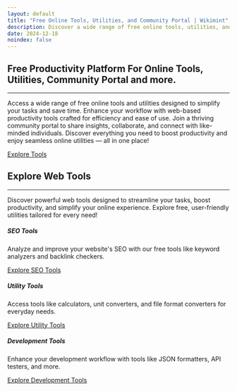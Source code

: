 ```yaml
---
layout: default
title: "Free Online Tools, Utilities, and Community Portal | Wikimint"
description: Discover a wide range of free online tools, utilities, and web apps at Wikimint. Join our community portal for engaging discussions and access powerful tools designed for everyday needs—all in one place!
date: 2024-12-18
noindex: false
---
```

<section class="bg-primary text-white py-5">
    <div class="container text-center m-width my-5">
        <h1 class="display-3 fw-thin">Free Productivity Platform <span class="d-block fw-normal lead fs-3 my-3">For Online Tools, Utilities, Community Portal and more.</span></h1><hr/>
        <p class="lead">Access a wide range of free online tools and utilities designed to simplify your tasks and save time. Enhance your workflow with web-based productivity tools crafted for efficiency and ease of use. Join a thriving community portal to share insights, collaborate, and connect with like-minded individuals.
Discover everything you need to boost productivity and enjoy seamless online utilities — all in one place!</p>
        <div class="mt-4">
            <a href="/tools" class="btn btn-light btn-lg px-5 mb-2 me-3 col-12 col-md-auto">Explore Tools</a>
            <!-- <a href="/community" class="btn btn-outline-light btn-lg px-5 mb-2  col-12 col-md-auto">Join Community</a> -->
        </div>
    </div>
</section>


<!-- Tools Section -->
<section class="py-5 bg-light">
    <div class="container mb-5">
        <div class="m-width text-center mx-auto pb-5">
        <h2 class="text-center mb-4">Explore Web Tools</h2><hr/>
        <p>Discover powerful web tools designed to streamline your tasks, boost productivity, and simplify your online experience. Explore free, user-friendly utilities tailored for every need!</p>
        </div>
        <div class="row g-4">
            <div class="col-md-4">
                <div class="card shadow-sm">
                    <div class="card-body">
                        <h5 class="card-title">SEO Tools</h5>
                        <p class="card-text">Analyze and improve your website's SEO with our free tools like keyword analyzers and backlink checkers.</p>
                        <a href="/tools#seo" class="btn btn-primary">Explore SEO Tools</a>
                    </div>
                </div>
            </div>
            <div class="col-md-4">
                <div class="card shadow-sm">
                    <div class="card-body">
                        <h5 class="card-title">Utility Tools</h5>
                        <p class="card-text">Access tools like calculators, unit converters, and file format converters for everyday needs.</p>
                        <a href="/tools#utility" class="btn btn-primary">Explore Utility Tools</a>
                    </div>
                </div>
            </div>
            <div class="col-md-4">
                <div class="card shadow-sm">
                    <div class="card-body">
                        <h5 class="card-title">Development Tools</h5>
                        <p class="card-text">Enhance your development workflow with tools like JSON formatters, API testers, and more.</p>
                        <a href="/tools#development" class="btn btn-primary">Explore Development Tools</a>
                    </div>
                </div>
            </div>
        </div>
    </div>
</section>

<!-- Community Section -->
<!-- <section class="py-5">
    <div class="container">
    <div class="m-width text-center mx-auto pb-5">
        <h2 class="text-center mb-4">Join Our Community</h2><hr/>
        <p>Join a thriving online community portal to network, share insights, and engage in meaningful collaborations. Explore forums, discussions, and resources designed to connect like-minded individuals and grow together!</p>
        </div>
        <div class="row align-items-center">
            <div class="col-md-6 mb-3">
                <img src="/assets/images/wikimint-community.webp" alt="Connect with a vibrant online community where ideas thrive, collaborations grow, and meaningful discussions happen. Join for free and be part of something extraordinary!" class="img-fluid rounded">
            </div>
            <div class="col-md-6">
                <p>Join a growing online community to connect, share ideas, and collaborate on exciting projects. Engage in meaningful discussions, network with peers, and explore opportunities to grow your skills. Be part of a vibrant space dedicated to fostering creativity, collaboration, and success!</p>
                <ul class="list-group mb-3">
                    <li class="list-group-item">Engage in meaningful discussions</li>
                    <li class="list-group-item">Collaborate on community-driven projects</li>
                    <li class="list-group-item">Gain insights and share knowledge</li>
                </ul>
                <a href="/community" class="btn btn-primary">Visit Community Portal</a>
            </div>
        </div>
    </div>
</section> -->